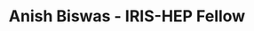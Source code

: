 ---
permalink: /fellows/AnishBiswas.html
layout: fellow
pagetype: fellow
active: false
title: Anish Biswas - IRIS-HEP Fellow
fellow-name: Anish Biswas
project_title: Enabling auto-differentiation for Awkward Array functions
focus-area: as
dates:
  start: 2021-01-09
  end: 2021-04-03
photo: /assets/images/team/fellows-2021/Anish-Biswas.jpg
institution: Manipal Institute of Technology
website:
e-mail: anishbiswas271@gmail.com
mentors:
- Jim Pivarski (Princeton University)
- Lukas Henreich (CERN)
- David Lange (Princeton University)
project_goal: >
  The IRIS-HEP Analysis Systems group is investigating whole-analysis differentiability
  to improve analysis optimization (grad-hep). However, not all operations in Awkward
  Array can be differentiated, so an analysis that uses this library can’t take advantage
  of this technique. There are several popular machine learning frameworks that make
  use of auto-differentiation. Out of these, Tensorflow, PyTorch and JAX are the most
  popular ones. This project seeks to compute derivatives for operations in Awkward
  Arrays, and integrate them with these libraries so that all functions containing
  Awkward Arrays can be differentiated by them. The ​grad-hep group of IRIS-HEP is
  primarily focused on end-to-end analysis, and they use JAX as their primary library
  for auto-differentiation. Awkward Arrays and Uproot are becoming a standard within
  the particle physics community and without having derivatives of Awkward Array operations
  in place, the entire idea behind whole-analysis differentiability(​neos​) would
  be unable to proceed. One of the major parts of this project, hence, aims to enable
  JAX to differentiate functions containing Awkward Arrays.
proposal: /assets/pdf/fellows-2021/AnishBiswas_Proposal.pdf
presentations:
- title: Enabling auto-differentiation for Awkward Array functions
  date: 2021-05-10
  url: https://indico.cern.ch/event/1033648/contributions/4340841/attachments/2242325/3802149/Anish%20Biswas%20Awkward%20Arrays%20JAX.pdf
  meeting: IRIS-HEP Topical Meetings
  meetingurl: https://indico.cern.ch/event/1033648/
  recordingurl: https://youtu.be/hQrCdt5gKck
  focus-area: as
current_status: >
  <strong>July 2022</strong> - Software Engineer at Microsoft
github-username: swishdiff

linkedin-profile: https://www.linkedin.com/in/anish-biswas
---
